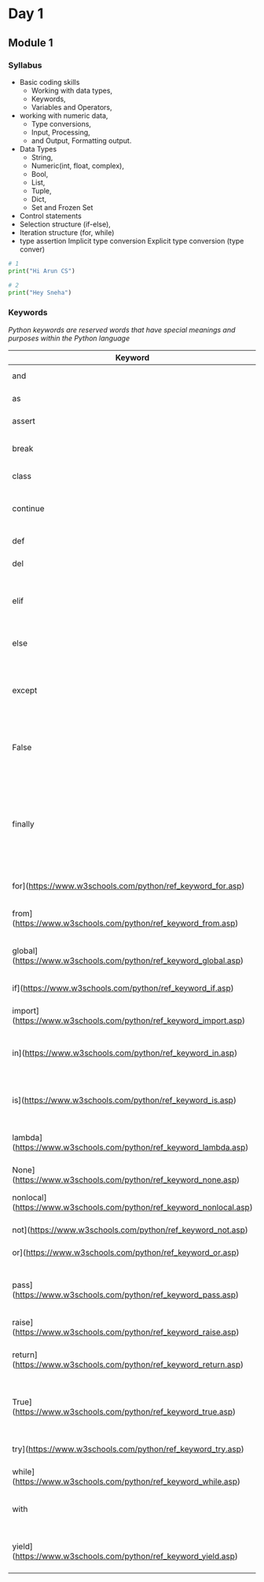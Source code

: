 # Day 1


## Module 1 

### Syllabus 

- Basic coding skills
	- Working with data types,
	- Keywords,
	- Variables and Operators,
- working with numeric data,
	- Type conversions,
	- Input, Processing,
	- and Output, Formatting output.
- Data Types
	- String,
	- Numeric(int, float, complex),
	- Bool,
	- List,
	- Tuple,
	- Dict,
	- Set and Frozen Set
- Control statements
- Selection structure (if-else),
- Iteration structure (for, while)
- type assertion 
Implicit type conversion
Explicit type conversion (type conver)

```python
# 1
print("Hi Arun CS")
```

```python
# 2
print("Hey Sneha")
```


### Keywords 
*Python keywords are reserved words that have special meanings and purposes within the Python language*

| Keyword                                                              | Description                                                                                           |
| -------------------------------------------------------------------- | ----------------------------------------------------------------------------------------------------- |
| and                                                                  | A logical operator                                                                                    |
| as                                                                   | To create an alias                                                                                    |
| assert                                                               | For debugging                                                                                         |
| break                                                                | To break out of a loop                                                                                |
| class                                                                | To define a class                                                                                     |
| continue                                                             | To continue to the next iteration of a loop                                                           |
| def                                                                  | To define a function                                                                                  |
| del                                                                  | To delete an object                                                                                   |
| elif                                                                 | Used in conditional statements, same as else if                                                       |
| else                                                                 | Used in conditional statements                                                                        |
| except                                                               | Used with exceptions, what to do when an exception occurs                                             |
| False                                                                | Boolean value, result of comparison operations                                                        |
| finally                                                              | Used with exceptions, a block of code that will be executed no matter if there is an exception or not |
| for](https://www.w3schools.com/python/ref_keyword_for.asp)           | To create a for loop                                                                                  |
| from](https://www.w3schools.com/python/ref_keyword_from.asp)         | To import specific parts of a module                                                                  |
| global](https://www.w3schools.com/python/ref_keyword_global.asp)     | To declare a global variable                                                                          |
| if](https://www.w3schools.com/python/ref_keyword_if.asp)             | To make a conditional statement                                                                       |
| import](https://www.w3schools.com/python/ref_keyword_import.asp)     | To import a module                                                                                    |
| in](https://www.w3schools.com/python/ref_keyword_in.asp)             | To check if a value is present in a list, tuple, etc.                                                 |
| is](https://www.w3schools.com/python/ref_keyword_is.asp)             | To test if two variables are equal                                                                    |
| lambda](https://www.w3schools.com/python/ref_keyword_lambda.asp)     | To create an anonymous function                                                                       |
| None](https://www.w3schools.com/python/ref_keyword_none.asp)         | Represents a null value                                                                               |
| nonlocal](https://www.w3schools.com/python/ref_keyword_nonlocal.asp) | To declare a non-local variable                                                                       |
| not](https://www.w3schools.com/python/ref_keyword_not.asp)           | A logical operator                                                                                    |
| or](https://www.w3schools.com/python/ref_keyword_or.asp)             | A logical operator                                                                                    |
| pass](https://www.w3schools.com/python/ref_keyword_pass.asp)         | A null statement, a statement that will do nothing                                                    |
| raise](https://www.w3schools.com/python/ref_keyword_raise.asp)       | To raise an exception                                                                                 |
| return](https://www.w3schools.com/python/ref_keyword_return.asp)     | To exit a function and return a value                                                                 |
| True](https://www.w3schools.com/python/ref_keyword_true.asp)         | Boolean value, result of comparison operations                                                        |
| try](https://www.w3schools.com/python/ref_keyword_try.asp)           | To make a try...except statement                                                                      |
| while](https://www.w3schools.com/python/ref_keyword_while.asp)       | To create a while loop                                                                                |
| with                                                                 | Used to simplify exception handling                                                                   |
| yield](https://www.w3schools.com/python/ref_keyword_yield.asp)       | To return a list of values from a generator                                                           |